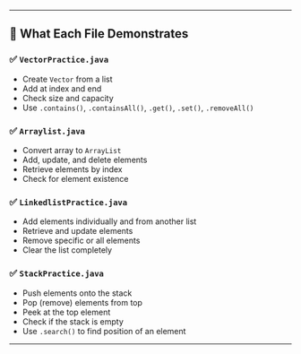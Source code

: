
---

## 🧠 What Each File Demonstrates

### ✅ `VectorPractice.java`
- Create `Vector` from a list
- Add at index and end
- Check size and capacity
- Use `.contains()`, `.containsAll()`, `.get()`, `.set()`, `.removeAll()`

### ✅ `Arraylist.java`
- Convert array to `ArrayList`
- Add, update, and delete elements
- Retrieve elements by index
- Check for element existence

### ✅ `LinkedlistPractice.java`
- Add elements individually and from another list
- Retrieve and update elements
- Remove specific or all elements
- Clear the list completely

### ✅ `StackPractice.java`
- Push elements onto the stack
- Pop (remove) elements from top
- Peek at the top element
- Check if the stack is empty
- Use `.search()` to find position of an element

---


